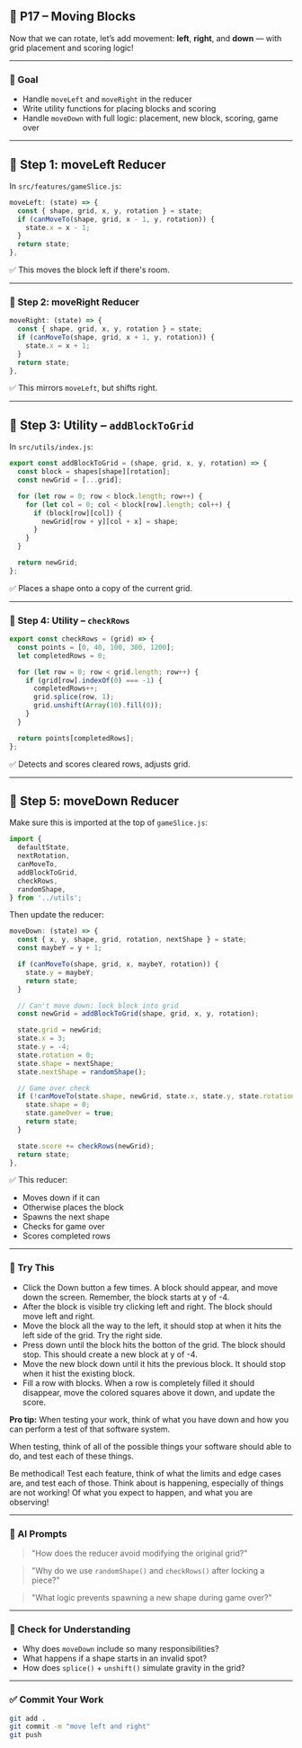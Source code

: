 ## 🧊 P17 – Moving Blocks

Now that we can rotate, let’s add movement: **left**, **right**, and **down** — with grid placement and scoring logic!

---

### 🎯 Goal

- Handle `moveLeft` and `moveRight` in the reducer
- Write utility functions for placing blocks and scoring
- Handle `moveDown` with full logic: placement, new block, scoring, game over

---

## 🧩 Step 1: moveLeft Reducer

In `src/features/gameSlice.js`:

```js
moveLeft: (state) => {
  const { shape, grid, x, y, rotation } = state;
  if (canMoveTo(shape, grid, x - 1, y, rotation)) {
    state.x = x - 1;
  }
  return state;
},
```

✅ This moves the block left if there's room.

---

### 🧩 Step 2: moveRight Reducer

```js
moveRight: (state) => {
  const { shape, grid, x, y, rotation } = state;
  if (canMoveTo(shape, grid, x + 1, y, rotation)) {
    state.x = x + 1;
  }
  return state;
},
```

✅ This mirrors `moveLeft`, but shifts right.

---

## 🧩 Step 3: Utility – `addBlockToGrid`

In `src/utils/index.js`:

```js
export const addBlockToGrid = (shape, grid, x, y, rotation) => {
  const block = shapes[shape][rotation];
  const newGrid = [...grid];

  for (let row = 0; row < block.length; row++) {
    for (let col = 0; col < block[row].length; col++) {
      if (block[row][col]) {
        newGrid[row + y][col + x] = shape;
      }
    }
  }

  return newGrid;
};
```

✅ Places a shape onto a copy of the current grid.

---

### 🧩 Step 4: Utility – `checkRows`

```js
export const checkRows = (grid) => {
  const points = [0, 40, 100, 300, 1200];
  let completedRows = 0;

  for (let row = 0; row < grid.length; row++) {
    if (grid[row].indexOf(0) === -1) {
      completedRows++;
      grid.splice(row, 1);
      grid.unshift(Array(10).fill(0));
    }
  }

  return points[completedRows];
};
```

✅ Detects and scores cleared rows, adjusts grid.

---

## 🧩 Step 5: moveDown Reducer

Make sure this is imported at the top of `gameSlice.js`:

```js
import {
  defaultState,
  nextRotation,
  canMoveTo,
  addBlockToGrid,
  checkRows,
  randomShape,
} from '../utils';
```

Then update the reducer:

```js
moveDown: (state) => {
  const { x, y, shape, grid, rotation, nextShape } = state;
  const maybeY = y + 1;

  if (canMoveTo(shape, grid, x, maybeY, rotation)) {
    state.y = maybeY;
    return state;
  }

  // Can't move down: lock block into grid
  const newGrid = addBlockToGrid(shape, grid, x, y, rotation);

  state.grid = newGrid;
  state.x = 3;
  state.y = -4;
  state.rotation = 0;
  state.shape = nextShape;
  state.nextShape = randomShape();

  // Game over check
  if (!canMoveTo(state.shape, newGrid, state.x, state.y, state.rotation)) {
    state.shape = 0;
    state.gameOver = true;
    return state;
  }

  state.score += checkRows(newGrid);
  return state;
},
```

✅ This reducer:
- Moves down if it can
- Otherwise places the block
- Spawns the next shape
- Checks for game over
- Scores completed rows

---

### 💬 Try This

- Click the Down button a few times. A block should appear, and move down the screen. Remember, the block starts at y of -4. 
- After the block is visible try clicking left and right. The block should move left and right. 
- Move the block all the way to the left, it should stop at when it hits the left side of the grid. Try the right side. 
- Press down until the block hits the botton of the grid. The block should stop. This should create a new block at y of -4. 
- Move the new block down until it hits the previous block. It should stop when it hist the existing block. 
- Fill a row with blocks. When a row is completely filled it should disappear, move the colored squares above it down, and update the score. 

**Pro tip:** When testing your work, think of what you have down and how you can perform a test of that software system. 

When testing, think of all of the possible things your software should able to do, and test each of these things. 

Be methodical! Test each feature, think of what the limits and edge cases are, and test each of those. Think about is happening, especially of things are not working! Of what you expect to happen, and what you are observing! 

---

### 🤖 AI Prompts

> "How does the reducer avoid modifying the original grid?"

> "Why do we use `randomShape()` and `checkRows()` after locking a piece?"

> "What logic prevents spawning a new shape during game over?"

---

### 🧠 Check for Understanding

- Why does `moveDown` include so many responsibilities?
- What happens if a shape starts in an invalid spot?
- How does `splice()` + `unshift()` simulate gravity in the grid?

---

### ✅ Commit Your Work

```bash
git add .
git commit -m "move left and right"
git push
```
